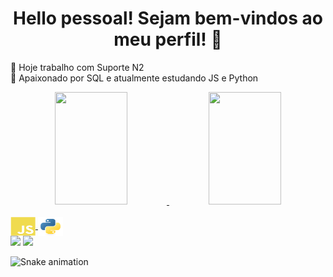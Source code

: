 
<h1 align="center"
    <p>
Hello pessoal! Sejam bem-vindos ao meu perfil! 👋
</h1>

🔭 Hoje trabalho com Suporte N2
<br>
🌱 Apaixonado por SQL e atualmente estudando JS e Python
<br>

<div align="center">
  <a href="https://github.com/andreiazevedocesar">
  <img height="180em" width="48%" src="https://github-readme-stats.vercel.app/api?username=AndreiAzevedoCesar&show_icons=true&theme=dark&include_all_commits=true&count_private=true"/>
    <img height="180em" width="48%" src="http://github-readme-streak-stats.herokuapp.com?user=AndreiAzevedoCesar&theme=dark"/> 
    
  <!-- Esperando projetos publicos <img height="180em" width="48%" src="https://github-readme-stats.vercel.app/api/top-langs/?username=AndreiAzevedoCesar&layout=compact&langs_count=7&theme=dark"/>
    -->
</div> 
  
<div style="display: inline_block"><br>
  <img align="center" alt="Js" height="30" width="40" src="https://raw.githubusercontent.com/devicons/devicon/master/icons/javascript/javascript-plain.svg">
  <img align="center" alt="Python" height="30" width="40" src="https://raw.githubusercontent.com/devicons/devicon/master/icons/python/python-original.svg">
</div>

  
  <div> 
   <a href = "andrei.a.c.99@gmail.com"><img src="https://img.shields.io/badge/-Gmail-%23333?style=for-the-badge&logo=gmail&logoColor=white" target="_blank"></a>
  <a href="https://www.linkedin.com/in/andreiazevedocesar/" target="_blank"><img src="https://img.shields.io/badge/-LinkedIn-%230077B5?style=for-the-badge&logo=linkedin&logoColor=white" target="_blank"></a> 
  
  ![Snake animation](https://github.com/AndreiAzevedoCesar/andreiazevedocesar/blob/output/github-contribution-grid-snake.svg)
 
</div>



